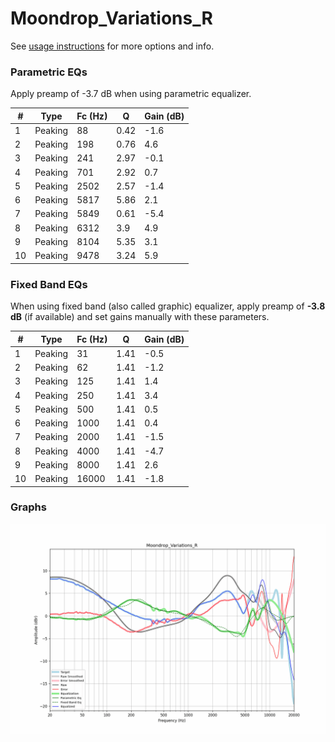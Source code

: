 # Moondrop_Variations_R
See [usage instructions](https://github.com/jaakkopasanen/AutoEq#usage) for more options and info.

### Parametric EQs
Apply preamp of -3.7 dB when using parametric equalizer.

|   # | Type    |   Fc (Hz) |    Q |   Gain (dB) |
|-----|---------|-----------|------|-------------|
|   1 | Peaking |        88 | 0.42 |        -1.6 |
|   2 | Peaking |       198 | 0.76 |         4.6 |
|   3 | Peaking |       241 | 2.97 |        -0.1 |
|   4 | Peaking |       701 | 2.92 |         0.7 |
|   5 | Peaking |      2502 | 2.57 |        -1.4 |
|   6 | Peaking |      5817 | 5.86 |         2.1 |
|   7 | Peaking |      5849 | 0.61 |        -5.4 |
|   8 | Peaking |      6312 | 3.9  |         4.9 |
|   9 | Peaking |      8104 | 5.35 |         3.1 |
|  10 | Peaking |      9478 | 3.24 |         5.9 |

### Fixed Band EQs
When using fixed band (also called graphic) equalizer, apply preamp of **-3.8 dB** (if available) and set gains manually with these parameters.

|   # | Type    |   Fc (Hz) |    Q |   Gain (dB) |
|-----|---------|-----------|------|-------------|
|   1 | Peaking |        31 | 1.41 |        -0.5 |
|   2 | Peaking |        62 | 1.41 |        -1.2 |
|   3 | Peaking |       125 | 1.41 |         1.4 |
|   4 | Peaking |       250 | 1.41 |         3.4 |
|   5 | Peaking |       500 | 1.41 |         0.5 |
|   6 | Peaking |      1000 | 1.41 |         0.4 |
|   7 | Peaking |      2000 | 1.41 |        -1.5 |
|   8 | Peaking |      4000 | 1.41 |        -4.7 |
|   9 | Peaking |      8000 | 1.41 |         2.6 |
|  10 | Peaking |     16000 | 1.41 |        -1.8 |

### Graphs
![](./Moondrop_Variations_R.png)

